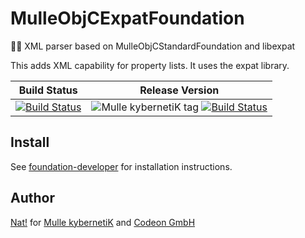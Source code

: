 # MulleObjCExpatFoundation

👴🏼 XML parser based on MulleObjCStandardFoundation and libexpat

This adds XML capability for property lists. It uses the expat library.


Build Status | Release Version
-------------|-----------------------------------
[![Build Status](https://travis-ci.org/MulleFoundation/MulleObjCExpatFoundation.svg?branch=release)](https://travis-ci.org/MulleFoundation/MulleObjCExpatFoundation) | ![Mulle kybernetiK tag](https://img.shields.io/github/tag/MulleFoundation/MulleObjCExpatFoundation.svg) [![Build Status](https://travis-ci.org/MulleFoundation/MulleObjCExpatFoundation.svg?branch=release)](https://travis-ci.org/MulleFoundation/MulleObjCExpatFoundation)


## Install

See [foundation-developer](//github.com//foundation-developer) for
installation instructions.


## Author

[Nat!](//www.mulle-kybernetik.com/weblog) for
[Mulle kybernetiK](//www.mulle-kybernetik.com) and
[Codeon GmbH](//www.codeon.de)
